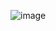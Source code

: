 ![image](https://user-images.githubusercontent.com/96682195/206904813-a5f48e35-fe12-4c99-bffd-dbf884ee0e7c.png)
